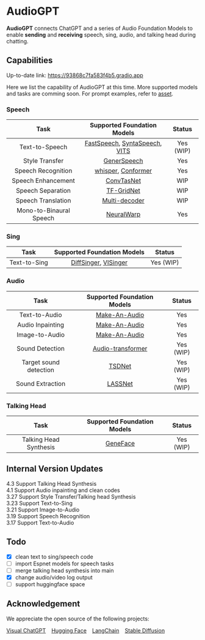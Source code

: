 # AudioGPT

**AudioGPT** connects ChatGPT and a series of Audio Foundation Models to enable **sending** and **receiving** speech, sing, audio, and talking head during chatting.


## Capabilities

Up-to-date link: https://93868c7fa583f4b5.gradio.app

Here we list the capability of AudioGPT at this time. More supported models and tasks are comming soon. For prompt examples, refer to [asset](assets/README.md).

### Speech
|           Task            |   Supported Foundation Models   | Status |
|:-------------------------:|:-------------------------------:|:------:|
|      Text-to-Speech       | [FastSpeech](), [SyntaSpeech](), [VITS]() |  Yes (WIP)   |
|      Style Transfer       |         [GenerSpeech]()         |  Yes   |
|    Speech Recognition     |           [whisper](), [Conformer]()           |  Yes   |
|    Speech Enhancement     |          [ConvTasNet]()         |  WIP   |
|    Speech Separation      |          [TF-GridNet]()         |  WIP   |
|    Speech Translation     |          [Multi-decoder]()      |  WIP   |
|  Mono-to-Binaural Speech  |          [NeuralWarp]()         |  Yes   |

### Sing

|           Task            |   Supported Foundation Models   | Status |
|:-------------------------:|:-------------------------------:|:------:|
|       Text-to-Sing        |         [DiffSinger](), [VISinger]()          |  Yes (WIP)   |

### Audio
|       Task       | Supported Foundation Models |  Status   |
|:----------------:|:---------------------------:|:---------:|
|  Text-to-Audio   |      [Make-An-Audio]()      |    Yes    |
| Audio Inpainting |      [Make-An-Audio]()      |    Yes    |
|  Image-to-Audio  |      [Make-An-Audio]()      |    Yes    |
| Sound Detection  |    [Audio-transformer]()    | Yes (WIP) |
| Target sound detection  |    [TSDNet]()    | Yes (WIP) |
| Sound Extraction  |    [LASSNet]()    | Yes (WIP) |


### Talking Head

|           Task            |   Supported Foundation Models   |   Status   |
|:-------------------------:|:-------------------------------:|:----------:|
|  Talking Head Synthesis   |          [GeneFace]()           | Yes (WIP)  |

## Internal Version Updates
4.3 Support Talking Head Synthesis\
4.1 Support Audio inpainting and clean codes\
3.27 Support Style Transfer/Talking head Synthesis\
3.23 Support Text-to-Sing\
3.21 Support Image-to-Audio\
3.19 Support Speech Recognition\
3.17 Support Text-to-Audio

## Todo
- [x] clean text to sing/speech code
- [ ] import Espnet models for speech tasks
- [ ] merge talking head synthesis into main
- [x] change audio/video log output
- [ ] support huggingface space

## Acknowledgement
We appreciate the open source of the following projects:

[Visual ChatGPT](https://github.com/microsoft/visual-chatgpt) &#8194;
[Hugging Face](https://github.com/huggingface) &#8194;
[LangChain](https://github.com/hwchase17/langchain) &#8194;
[Stable Diffusion](https://github.com/CompVis/stable-diffusion) &#8194;
